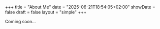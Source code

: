 +++
title = "About Me"
date = "2025-06-21T18:54:05+02:00"
showDate = false
draft = false
layout = "simple"
+++

Coming soon...


<!-- <div style="display: grid; grid-template-columns: 350px 600px; gap: 3rem; margin: 2rem auto; justify-content: start; align-items: start;">
  <img src="/images/banner.png" alt="Danielle Verlaine" style="width: 100%; border-radius: 8px;">
  <div>
    <p style="line-height: 1.6; margin-bottom: 1rem; text-align: justify;">Lorem ipsum dolor sit amet, consectetur adipiscing elit. Sed in facilisis tellus, nec mattis nunc. Integer aliquet, dolor ac volutpat fringilla, est ex hendrerit justo, sit amet rhoncus orci ex eu ligula. Mauris justo mi, maximus ut nunc at, pellentesque interdum risus. Aliquam quis urna dolor. Aliquam lorem felis, tincidunt eget purus et, mattis faucibus nisl. Praesent interdum rhoncus sapien, eget dignissim nisl maximus pretium. </p>
    <p style="line-height: 1.6; margin-bottom: 1rem; text-align: justify;">Duis quis bibendum nisi. Curabitur tincidunt posuere nisl. Maecenas sed vulputate ante. Aliquam id convallis purus. Suspendisse vulputate faucibus urna vitae sagittis.</p>
    <p style="line-height: 1.6; margin-bottom: 1rem; text-align: justify;">Donec ut mauris at augue dapibus congue. Sed rutrum pretium metus eget rutrum. In hac habitasse platea dictumst. Duis imperdiet, tellus non hendrerit pellentesque, dui ex suscipit lectus, id dignissim nibh nisl sit amet tellus. </p>
  </div>
</div>